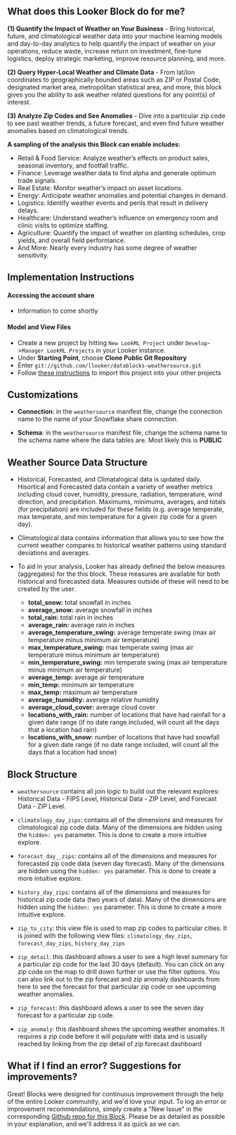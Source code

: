 ## What does this Looker Block do for me?
**(1) Quantify the Impact of Weather on Your Business** - Bring historical, future, and climatological weather data into your machine learning models and day-to-day analytics to help quantify the impact of weather on your operations, reduce waste, increase return on investment, fine-tune logistics, deploy strategic marketing, improve resource planning, and more.


**(2) Query Hyper-Local Weather and Climate Data** - From lat/lon coordinates to geographically bounded areas such as ZIP or Postal Code, designated market area, metropolitan statistical area, and more, this block gives you the ability to ask weather related questions for any point(s) of interest.

**(3) Analyze Zip Codes and See Anomalies** - Dive into a particular zip code to see past weather trends, a future forecast, and even find future weather anomalies based on climatological trends.

**A sampling of the analysis this Block can enable includes:**

- Retail & Food Service: Analyze weather’s effects on product sales, seasonal inventory, and footfall traffic.
- Finance: Leverage weather data to find alpha and generate optimum trade signals.
- Real Estate: Monitor weather’s impact on asset locations.
- Energy: Anticipate weather anomalies and potential changes in demand.
- Logistics: Identify weather events and perils that result in delivery delays.
- Healthcare: Understand weather’s influence on emergency room and clinic visits to optimize staffing.
- Agriculture: Quantify the impact of weather on planting schedules, crop yields, and overall field performance.
- And More: Nearly every industry has some degree of weather sensitivity.

## Implementation Instructions

#### Accessing the account share

* Information to come shortly

#### Model and View Files

* Create a new project by hitting `New LookML Project` under `Develop`->`Manager LookML Projects` in your Looker instance.
* Under **Starting Point**, choose **Clone Public Git Repository**
* Enter `git://github.com/llooker/datablocks-weathersource.git`
* Follow [these instructions](https://docs.looker.com/data-modeling/learning-lookml/importing-projects) to import this project into your other projects

## Customizations

* **Connection**: in the `weathersource` manifest file, change the connection name to the name of your Snowflake share connection.

* **Schema**: in the `weathersource` manifest file, change the schema name to the schema name where the data tables are. Most likely this is <b>PUBLIC</b>

## Weather Source Data Structure

* Historical, Forecasted, and Climatalogical data is updated daily. Hisortical and Forecasted data contain a variety of weather metrics including cloud cover, humidity, pressure, radiation, temperature, wind direction, and precipitation. Maximums, minimums, averages, and totals (for precipitation) are included for these fields (e.g. average temperate, max temperate, and min temperature for a given zip code for a given day).

* Climatological data contains information that allows you to see how the current weather compares to historical weather patterns using standard deviations and averages.

* To aid in your analysis, Looker has already defined the below measures (aggregates) for the this block. These measures are available for both historical and forecasted data. Measures outside of these will need to be created by the user.

  - **total_snow:** total snowfall in inches
  - **average_snow:** average snowfall in inches
  - **total_rain:** total rain in inches
  - **average_rain:** average rain in inches
  - **average_temperature_swing:** average temperate swing (max air temperature minus minimum air temperature)
  - **max_temperature_swing:** max temperate swing (max air temperature minus minimum air temperature)
  - **min_temperature_swing:** min temperate swing (max air temperature minus minimum air temperature)
  - **average_temp:** average air temperature
  - **min_temp:** minimum air temperature
  - **max_temp:** maximum air temperature
  - **average_humidity:** average relative humidity
  - **average_cloud_cover:** average cloud cover
  - **locations_with_rain:** number of locations that have had rainfall for a given date range (if no date range included, will count all the days that a location had rain)
  - **locations_with_snow:** number of locations that have had snowfall for a given date range (if no date range included, will count all the days that a location had snow)

## Block Structure

* ``weathersource`` contains all join logic to build out the relevant explores: Historical Data - FIPS Level, Historical Data - ZIP Level, and Forecast Data - ZIP Level.

* ``climatology_day_zips``: contains all of the dimensions and measures for climatological zip code data. Many of the dimensions are hidden using the ``hidden: yes`` parameter. This is done to create a more intuitive explore.
* ``forecast_day__zips``: contains all of the dimensions and measures for forecasted zip code data (seven day forecast). Many of the dimensions are hidden using the ``hidden: yes`` parameter. This is done to create a more intuitive explore.
* ``history_day_zips``: contains all of the dimensions and measures for historical zip code data (two years of data). Many of the dimensions are hidden using the ``hidden: yes`` parameter. This is done to create a more intuitive explore.
* ``zip_to_city``: this view file is used to map zip codes to particular cities. It is joined with the following view files: ``climatology_day_zips``, ``forecast_day_zips``, ``history_day_zips``
* ``zip_detail``: this dashboard allows a user to see a high level summary for a particular zip code for the last 30 days (default). You can click on any zip code on the map to drill down further or use the filter options. You can also link out to the zip forecast and zip anomaly dashboards from here to see the forecast for that particular zip code or see upcoming weather anomalies.
* ``zip_forecast``: this dashboard allows a user to see the seven day forecast for a particular zip code.
* ``zip_anomaly``: this dashboard shows the upcoming weather anomalies. It requires a zip code before it will populate with data and is usually reached by linking from the zip detail of zip forecast dashboard


## What if I find an error? Suggestions for improvements?

Great! Blocks were designed for continuous improvement through the help of the entire Looker community, and we'd love your input. To log an error or improvement recommendations, simply create a "New Issue" in the corresponding [Github repo for this Block](https://github.com/llooker/weather_source/issues). Please be as detailed as possible in your explanation, and we'll address it as quick as we can.

